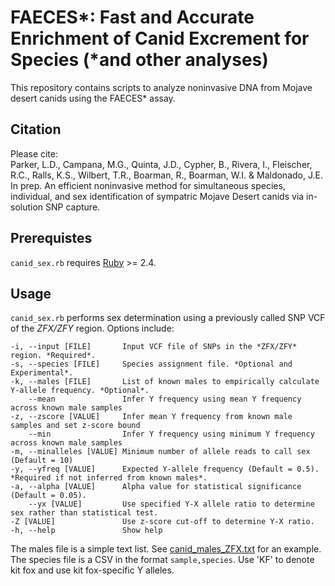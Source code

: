 # FAECES*: Fast and Accurate Enrichment of Canid Excrement for Species (\*and other analyses)  

This repository contains scripts to analyze noninvasive DNA from Mojave desert canids using the FAECES* assay.  

## Citation  
Please cite:  
Parker, L.D., Campana, M.G., Quinta, J.D., Cypher, B., Rivera, I., Fleischer, R.C., Ralls, K.S., Wilbert, T.R., Boarman, R., Boarman, W.I. & Maldonado, J.E. In prep. An efficient noninvasive method for simultaneous species, individual, and sex identification of sympatric Mojave Desert canids via in-solution SNP capture.  

## Prerequistes  
`canid_sex.rb` requires [Ruby](www.ruby-lang.org) >= 2.4.  

## Usage  
`canid_sex.rb` performs sex determination using a previously called SNP VCF of the *ZFX/ZFY* region. Options include:  

    -i, --input [FILE]       Input VCF file of SNPs in the *ZFX/ZFY* region. *Required*.
    -s, --species [FILE]     Species assignment file. *Optional and Experimental*.
    -k, --males [FILE]       List of known males to empirically calculate Y-allele frequency. *Optional*.
        --mean               Infer Y frequency using mean Y frequency across known male samples
    -z, --zscore [VALUE]     Infer mean Y frequency from known male samples and set z-score bound
        --min                Infer Y frequency using minimum Y frequency across known male samples
    -m, --minalleles [VALUE] Minimum number of allele reads to call sex (Default = 10)
    -y, --yfreq [VALUE]      Expected Y-allele frequency (Default = 0.5). *Required if not inferred from known males*.
    -a, --alpha [VALUE]      Alpha value for statistical significance (Default = 0.05).
        --yx [VALUE]         Use specified Y-X allele ratio to determine sex rather than statistical test.
    -Z [VALUE]               Use z-score cut-off to determine Y-X ratio.
    -h, --help               Show help

The males file is a simple text list. See [canid_males_ZFX.txt](canid_sex_data/canid_males_ZFX.txt) for an example.  
The species file is a CSV in the format `sample,species`. Use 'KF' to denote kit fox and use kit fox-specific Y alleles.  


